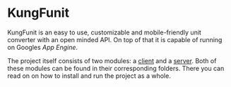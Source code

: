 # KungFunit
KungFunit is an easy to use, customizable and mobile-friendly unit converter
with an open minded API. On top of that it is capable of running on Googles _App
Engine_.

The project itself consists of two modules: a
[client](https://github.com/el-X/kungfunit/tree/master/client) and a
[server](https://github.com/el-X/kungfunit/tree/master/server). Both of these modules can be found in their corresponding folders. There you
can read on on how to install and run the project as a whole.
